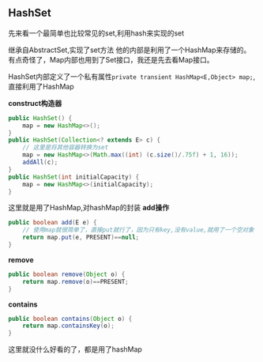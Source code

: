 ## HashSet
先来看一个最简单也比较常见的set,利用hash来实现的set

继承自AbstractSet,实现了set方法
他的内部是利用了一个HashMap来存储的。有点奇怪了，Map内部也用到了Set接口，我还是先去看Map接口。

HashSet内部定义了一个私有属性`private transient HashMap<E,Object> map;`,直接利用了HashMap

**construct构造器**
```java
public HashSet() {
    map = new HashMap<>();
}
public HashSet(Collection<? extends E> c) {
    // 这里是将其他容器转换为set
    map = new HashMap<>(Math.max((int) (c.size()/.75f) + 1, 16));
    addAll(c);
}
public HashSet(int initialCapacity) {
    map = new HashMap<>(initialCapacity);
}
```
这里就是用了HashMap,对hashMap的封装
**add操作**
```java
public boolean add(E e) {
    // 使用map就很简单了，直接put就行了，因为只有key,没有value,就用了一个空对象
    return map.put(e, PRESENT)==null;
}
```

**remove**
```java
public boolean remove(Object o) {
    return map.remove(o)==PRESENT;
}
```

**contains**
```java
public boolean contains(Object o) {
    return map.containsKey(o);
}
```
这里就没什么好看的了，都是用了hashMap
